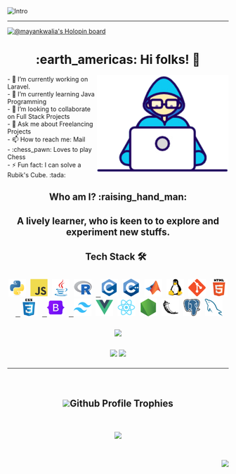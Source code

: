 <!-- Greetings -->
<div>
    <a><img src="https://readme-typing-svg.demolab.com?font=Roboto&weight=600&size=20&pause=1000&color=47A1F7&random=false&width=435&lines=Mayank+Walia;Aspiring+Data+Scientist;Working+as+Full+Stack+Developer" alt="Intro"/></a>
</div>
<hr/>

[![@mayankwalia's Holopin board](https://holopin.me/mayankwalia)](https://holopin.io/@mayankwalia)


<h1 align="center">:earth_americas: Hi folks! 👋</h1>
<!-- Introduction -->
<img align="right" alt="Coding" src="assests/gifs/Developer.gif" width="300" height="220" />
- 🔭 I’m currently working on Laravel.<br/>
- 🌱 I’m currently learning Java Programming<br/>
- 👯 I’m looking to collaborate on Full Stack Projects<br/>
- 💬 Ask me about Freelancing Projects<br/>
- 📫 How to reach me: <a hrf="mailto:mayankwalia3110@gmail.com">Mail</a><br/>
- :chess_pawn: Loves to play Chess<br/>
- ⚡ Fun fact: I can solve a Rubik's Cube. :tada:<br/>

<h2 align="center"><b>Who am I? :raising_hand_man: </b><h2>
<p align="center">A lively learner, who is keen to to explore and experiment new stuffs.</p>

<!-- Technologies -->
<h2 align='center'>Tech Stack 🛠 &nbsp;<h2>

<p align="center"> 
<code><a href="https://www.python.org" target="_blank"><img src="https://raw.githubusercontent.com/devicons/devicon/master/icons/python/python-original.svg" alt="Python" width="40" height="40"/></a></code>&nbsp;
<code><a href="https://www.javascript.com/" target="_blank"><img src="https://raw.githubusercontent.com/devicons/devicon/master/icons/javascript/javascript-original.svg" alt="JavaScript" width="40" height="40"/></a></code>&nbsp;
<code><a href="https://www.java.com/" target="_blank"><img src="https://raw.githubusercontent.com/devicons/devicon/master/icons/java/java-original.svg" alt="Java" width="40" height="40"/></a></code>&nbsp;</code>   
<code><a href="https://www.r-project.org/about.html" target="_blank"><img src="https://raw.githubusercontent.com/devicons/devicon/master/icons/r/r-original.svg" alt="R language" width="40" height="40"/></a></code>&nbsp;</code>
<code><a href="https://www.cprogramming.com/" target="_blank"> <img src="https://raw.githubusercontent.com/devicons/devicon/master/icons/c/c-original.svg" alt="C" width="40" height="40"/></a></code>&nbsp;
<code><a href="https://cplusplus.com" target="_blank"><img src="https://raw.githubusercontent.com/devicons/devicon/master/icons/cplusplus/cplusplus-original.svg" alt="C++" width="40" height="40"/></a></code>&nbsp;
<code><a href="https://www.mathworks.com/products/matlab.html" target="_blank"><img src="https://raw.githubusercontent.com/devicons/devicon/master/icons/matlab/matlab-original.svg" alt="Matlab" width="40" height="40"/></a></code>&nbsp;    
<code><a href="https://www.linux.org/" target="_blank"><img src="https://raw.githubusercontent.com/devicons/devicon/master/icons/linux/linux-original.svg" alt="linux" width="40" height="40"/></a></code>&nbsp;
<code><a href="https://git-scm.com/" target="_blank"><img src="https://raw.githubusercontent.com/devicons/devicon/master/icons/git/git-original.svg" alt="git" width="40" height="40"/></a></code>&nbsp;
<code><a href="https://www.w3schools.com/html/default.asp" target="_blank"><img src="https://raw.githubusercontent.com/devicons/devicon/master/icons/html5/html5-original-wordmark.svg" alt="HTML5" width="40" height="40"/></a></code>&nbsp;
<code><a href="https://www.w3schools.com/css/" target="_blank"> <img src="https://raw.githubusercontent.com/devicons/devicon/master/icons/css3/css3-original-wordmark.svg" alt="CSS3" width="40" height="40"/></a></code>&nbsp;
<code><a href="https://getbootstrap.com/" target="_blank"> <img src="https://raw.githubusercontent.com/devicons/devicon/master/icons/bootstrap/bootstrap-original.svg" alt="BootStrap" width="40" height="40"/></a></code>&nbsp; 
<code><a href="https://tailwindcss.com/" target="_blank"> <img src="https://raw.githubusercontent.com/devicons/devicon/master/icons/tailwindcss/tailwindcss-plain.svg" alt="Tailwind CSS" width="40" height="40"/></a></code>&nbsp; 
<code><a href="https://vuejs.org/" target="_blank"><img src="https://raw.githubusercontent.com/devicons/devicon/master/icons/vuejs/vuejs-original.svg" alt="Vue.js" width="40" height="40"/></a></code>&nbsp;
<code><a href="https://reactjs.org/" target="_blank"><img src="https://raw.githubusercontent.com/devicons/devicon/master/icons/react/react-original.svg" alt="React" width="40" height="40"/></a></code>&nbsp;
<code><a href="https://nodejs.org/" target="_blank"><img src="https://raw.githubusercontent.com/devicons/devicon/master/icons/nodejs/nodejs-original.svg" alt="Node JS" width="40" height="40"/></a></code>&nbsp;
<code><a href="https://flask.palletsprojects.com/en/2.1.x/quickstart" target="_blank"><img src="https://raw.githubusercontent.com/devicons/devicon/master/icons/flask/flask-original.svg" alt="Flask" width="40" height="40"/></a></code>&nbsp;
<code><a href="https://www.postgresql.org" target="_blank"><img src="https://raw.githubusercontent.com/devicons/devicon/master/icons/postgresql/postgresql-original.svg" alt="Postgresql" width="40" height="40"/></a></code>&nbsp;
<code><a href="https://www.mysql.com/products/workbench/" target="_blank"><img src="https://raw.githubusercontent.com/devicons/devicon/master/icons/mysql/mysql-original.svg" alt="mysql" width="40" height="40"/></a></code>&nbsp;
</code>
</p>

<!-- Github Statistics  -->
<p align="center">
    <img src="https://github-readme-streak-stats.herokuapp.com?user=mayankwalia&theme=highcontrast&ring=407BFF&fire=407BFF&currStreakLabel=FFFFFF&sideLabels=407BFF&border=FFFFFF" />
</p>
<p align="center">
    <img height="137px" src="https://github-readme-stats.vercel.app/api?username=mayankwalia&hide_title=true&theme=highcontrast&icon_color=407BFF&show_icons=1&border=FFFFFF&title_color=407BFF" />
    <img height="137px" src="https://github-readme-stats.vercel.app/api/top-langs/?username=mayankwalia&hide=makefile&hide_title=true&layout=compact&langs_count=6&theme=highcontrast" />
</p>

<hr/>
<br/>
<p align="center"><img src="https://media.giphy.com/media/QaMcXSekUWx7aogAUr/giphy.gif" width="60" /><b>Github Profile Trophies</b></h4></p><br>
<p align="center"><img src="https://github-profile-trophy.vercel.app/?username=mayankwalia" /></p>
<br/>
<p align="right">
<img src="https://komarev.com/ghpvc/?username=mayankwalia&color=0052f7&label=PROFILE+VIEWS"/>
</p>
